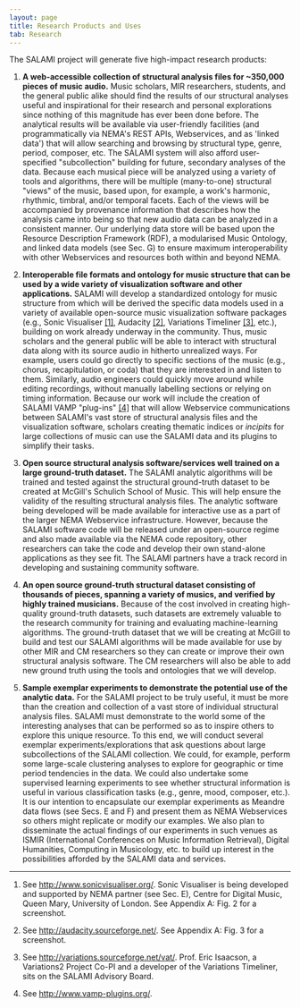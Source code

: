 ```yaml
---
layout: page
title: Research Products and Uses
tab: Research
---
```


The SALAMI project will generate five high-impact research products:

1.  __A web-accessible collection of structural analysis files for ~350,000 pieces of music audio.__ Music scholars, MIR researchers, students, and the general public alike should find the results of our structural analyses useful and inspirational for their research and personal explorations since nothing of this magnitude has ever been done before. The analytical results will be available via user-friendly facilities (and programmatically via NEMA's REST APIs, Webservices, and as 'linked data') that will allow searching and browsing by structural type, genre, period, composer, etc. The SALAMI system will also afford user-specified "subcollection" building for future, secondary analyses of the data. Because each musical piece will be analyzed using a variety of tools and algorithms, there will be multiple (many-to-one) structural "views" of the music, based upon, for example, a work's harmonic, rhythmic, timbral, and/or temporal facets. Each of the views will be accompanied by provenance information that describes how the analysis came into being so that new audio data can be analyzed in a consistent manner. Our underlying data store will be based upon the Resource Description Framework (RDF), a modularised Music Ontology, and linked data models (see Sec. G) to ensure maximum interoperability with other Webservices and resources both within and beyond NEMA.

2.  __Interoperable file formats and ontology for music structure that can be used by a wide variety of visualization software and other applications.__ SALAMI will develop a standardized ontology for music structure from which will be derived the specific data models used in a variety of available open-source music visualization software packages (e.g., Sonic Visualiser [[1]](http://www.sonicvisualiser.org/), Audacity [[2]](http://audacity.sourceforge.net/), Variations Timeliner [[3]](http://variations.sourceforge.net/vat/), etc.), building on work already underway in the community. Thus, music scholars and the general public will be able to interact with structural data along with its source audio in hitherto unrealized ways. For example, users could go directly to specific sections of the music (e.g., chorus, recapitulation, or coda) that they are interested in and listen to them. Similarly, audio engineers could quickly move around while editing recordings, without manually labelling sections or relying on timing information. Because our work will include the creation of SALAMI VAMP "plug-ins" [[4]](http://www.vamp-plugins.org/) that will allow Webservice communications between SALAMI's vast store of structural analysis files and the visualization software, scholars creating thematic indices or _incipits_ for large collections of music can use the SALAMI data and its plugins to simplify their tasks.

3.  __Open source structural analysis software/services well trained on a large ground-truth dataset.__ The SALAMI analytic algorithms will be trained and tested against the structural ground-truth dataset to be created at McGill's Schulich School of Music. This will help ensure the validity of the resulting structural analysis files. The analytic software being developed will be made available for interactive use as a part of the larger NEMA Webservice infrastructure. However, because the SALAMI software code will be released under an open-source regime and also made available via the NEMA code repository, other researchers can take the code and develop their own stand-alone applications as they see fit. The SALAMI partners have a track record in developing and sustaining community software.

4.  __An open source ground-truth structural dataset consisting of thousands of pieces, spanning a variety of musics, and verified by highly trained musicians.__ Because of the cost involved in creating high-quality ground-truth datasets, such datasets are extremely valuable to the research community for training and evaluating machine-learning algorithms. The ground-truth dataset that we will be creating at McGill to build and test our SALAMI algorithms will be made available for use by other MIR and CM researchers so they can create or improve their own structural analysis software. The CM researchers will also be able to add new ground truth using the tools and ontologies that we will develop.

5.  __Sample exemplar experiments to demonstrate the potential use of the analytic data.__ For the SALAMI project to be truly useful, it must be more than the creation and collection of a vast store of individual structural analysis files. SALAMI must demonstrate to the world some of the interesting analyses that can be performed so as to inspire others to explore this unique resource. To this end, we will conduct several exemplar experiments/explorations that ask questions about large subcollections of the SALAMI collection. We could, for example, perform some large-scale clustering analyses to explore for geographic or time period tendencies in the data. We could also undertake some supervised learning experiments to see whether structural information is useful in various classification tasks (e.g., genre, mood, composer, etc.). It is our intention to encapsulate our exemplar experiments as Meandre data flows (see Secs. E and F) and present them as NEMA Webservices so others might replicate or modify our examples. We also plan to disseminate the actual findings of our experiments in such venues as ISMIR (International Conferences on Music Information Retrieval), Digital Humanities, Computing in Musicology, etc. to build up interest in the possibilities afforded by the SALAMI data and services.

<hr>  

1.  See <http://www.sonicvisualiser.org/>. Sonic Visualiser is being developed and supported by NEMA partner (see Sec. E), Centre for Digital Music, Queen Mary, University of London. See Appendix A: Fig. 2 for a screenshot.

2.  See <http://audacity.sourceforge.net/>. See Appendix A: Fig. 3 for a screenshot.

3.  See <http://variations.sourceforge.net/vat/>. Prof. Eric Isaacson, a Variations2 Project Co-PI and a developer of the Variations Timeliner, sits on the SALAMI Advisory Board.

4.  See <http://www.vamp-plugins.org/>.

